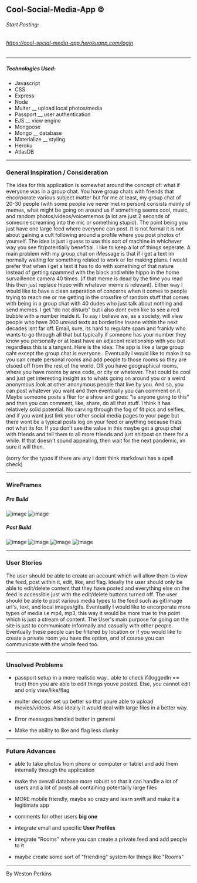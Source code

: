 

## Cool-Social-Media-App ©

###### Start Posting:
###### https://cool-social-media-app.herokuapp.com/login
---

##### Technologies Used: 
- Javascript
- CSS
- Express
- Node
- Multer __ upload local photos/media
- Passport __  user authentication
- EJS __ view engine
- Mongoose 
- Mongo __ database
- Materialize __ styling
- Heroku
- AtlasDB

--- 

### General Inspiration / Consideration 

The idea for this application is somewhat around the concept of: what if everyone was in a group chat. You have group chats with friends that encorporate various subject matter but for me at least, my group chat of 20-30 people (with some people ive never met in person) consists mainly of memes, what might be going on around us if something seems cool, music, and random photos/videos/voicememos (a lot are just 2 seconds of someone screaming into the mic or something stupid). The point being you just have one large feed where everyone can post. It is not formal it is not about gaining a cult following around a profile where you post photos of yourself. The idea is just i guess to use this sort of machine in whichever way you see fit/potentially benefitial. I like to keep a lot of things seperate. A main problem with my group chat on iMessage is that if i get a text im normally waiting for something related to work or for making plans. I would prefer that when i get a text it has to do with something of that nature instead of getting spammed with the black and white hippo in the home survaillence camera 40 times. (if that meme is dead by the time you read this then just replace hippo with whatever meme is relevant). Either way I would like to have a clean seperation of concerns when it comes to people trying to reach me or me getting in the crossfire of random stuff that comes with being in a group chat with 40 dudes who just talk about nothing and send memes. I get "do not disturb" but i also dont even like to see a red bubble with a number inside it. To say i believe we, as a society, will view people who have 300 unread texts as borderline insane within the next decades isnt far off. Email, sure, its hard to regulate spam and frankly who wants to go through all that but typically if someone has your number they know you personally or at least have an adjacent relationship with you but regardless this is a tangent. Here is the idea: The app is like a large group caht except the group chat is everyone.. Eventually i would like to make it so you can create personal rooms and add people to those rooms so they are clsoed off from the rest of the world. OR you have geographical rooms, where you have rooms by area code, or city or whatever. That could be cool and just get interesting insight as to whats going on around you or a weird anonymous look at other anonymous people that live by you. And so, you can post whatever you want and then eventually you can comment on it. Maybe someone posts a flier for a show and goes: "is anyone going to this" and then you can comment, like, share, do all that stuff. I think it has relatively solid potential. No carving through the fog of fit pics and selfies, and if you want just link your other social media pages to your page but there wont be a typical posts log on your feed or anything because thats not what its for. If you don't see the value in this maybe get a group chat with friends and tell them to all more friends and just shitpost on there for a while. If that doesn't sound appealing, then wait for the next pandemic, im sure it will then. 

(sorry for the typos if there are any i dont think markdown has a spell check)

---

### WireFrames 

##### Pre Build

![image](/public/uploads/wireframe_social.png)
![image](/public/uploads/wireframe_social_2.png)

##### Post Build

![image](/public/uploads/login.png)
![image](/public/uploads/app_screenshot.png)
![image](/public/uploads/cardshot.png)
![image](/public/uploads/editmodal.png)


---

### User Stories 

The user should be able to create an account which will allow them to view the feed, post within it, edit, like, and flag. Ideally the user should only be able to edit/delete content that they have posted and everything else on the feed is accessible just with the edit/delete buttons turned off. The user should be able to post various media types to the feed such as gif/image url's, text, and local images/gifs. Eventually I would like to encorporate more types of media i.e mp4, mp3, this way it would be more true to the point which is just a stream of content. The User's main purpose for going on the site is just to communicate informally and casually with other people. Eventually these people can be filtered by location or if you would like to create a private room you have the option, and of course you can communicate with the whole feed too. 



---

### Unsolved Problems

- passport setup in a more realistic way.. able to check if(loggedIn == true) then you are able to edit things youve posted. Else, you cannot edit and only view/like/flag

- multer decoder set up better so that youre able to upload movies/videos. Also ideally it would deal with large files in a better way. 

- Error messages handled better in general

- Make the ability to like and flag less clunky


---

### Future Advances 

- able to take photos from phone or computer or tablet and add them internally through the application 

- make the overall database more robust so that it can handle a lot of users and a lot of posts all containing potentailly large files

- MORE mobile friendly, maybe so crazy and learn swift and make it a legitimate app

- comments for other users **big one**

- integrate email and specific **User Profiles**

- integrate "Rooms" where you can create a private feed and add people to it

- maybe create some sort of "friending" system for things like "Rooms"


---


By Weston Perkins 

